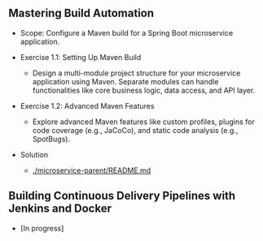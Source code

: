 ## Mastering Build Automation
- Scope: Configure a Maven build for a Spring Boot microservice application.
- Exercise 1.1: Setting Up Maven Build
    - Design a multi-module project structure for your microservice application using Maven. Separate modules can handle functionalities like core business logic, data access, and API layer.
- Exercise 1.2: Advanced Maven Features
    - Explore advanced Maven features like custom profiles, plugins for code coverage (e.g., JaCoCo), and static code analysis (e.g., SpotBugs).

- Solution
    - [./microservice-parent/README.md](./microservice-parent/README.md)

## Building Continuous Delivery Pipelines with Jenkins and Docker
- [In progress]